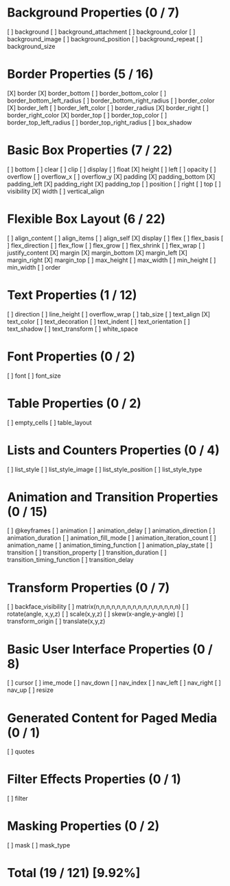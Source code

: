 # Background Properties (0 / 7)

[ ] background
[ ] background_attachment
[ ] background_color
[ ] background_image
[ ] background_position
[ ] background_repeat
[ ] background_size

# Border Properties (5 / 16)

[X] border
[X] border_bottom
[ ] border_bottom_color
[ ] border_bottom_left_radius
[ ] border_bottom_right_radius
[ ] border_color
[X] border_left
[ ] border_left_color
[ ] border_radius
[X] border_right
[ ] border_right_color
[X] border_top
[ ] border_top_color
[ ] border_top_left_radius
[ ] border_top_right_radius
[ ] box_shadow

# Basic Box Properties (7 / 22)

[ ] bottom
[ ] clear
[ ] clip
[ ] display
[ ] float
[X] height
[ ] left
[ ] opacity
[ ] overflow
[ ] overflow_x
[ ] overflow_y
[X] padding
[X] padding_bottom
[X] padding_left
[X] padding_right
[X] padding_top
[ ] position
[ ] right
[ ] top
[ ] visibility
[X] width
[ ] vertical_align

# Flexible Box Layout (6 / 22)

[ ] align_content
[ ] align_items
[ ] align_self
[X] display
[ ] flex
[ ] flex_basis
[ ] flex_direction
[ ] flex_flow
[ ] flex_grow
[ ] flex_shrink
[ ] flex_wrap
[ ] justify_content
[X] margin
[X] margin_bottom
[X] margin_left
[X] margin_right
[X] margin_top
[ ] max_height
[ ] max_width
[ ] min_height
[ ] min_width
[ ] order

# Text Properties (1 / 12)

[ ] direction
[ ] line_height
[ ] overflow_wrap
[ ] tab_size
[ ] text_align
[X] text_color
[ ] text_decoration
[ ] text_indent
[ ] text_orientation
[ ] text_shadow
[ ] text_transform
[ ] white_space

# Font Properties (0 / 2)

[ ] font
[ ] font_size

# Table Properties (0 / 2)

[ ] empty_cells
[ ] table_layout

# Lists and Counters Properties (0 / 4)

[ ] list_style
[ ] list_style_image
[ ] list_style_position
[ ] list_style_type

# Animation and Transition Properties (0 / 15)

[ ] @keyframes
[ ] animation
[ ] animation_delay
[ ] animation_direction
[ ] animation_duration
[ ] animation_fill_mode
[ ] animation_iteration_count
[ ] animation_name
[ ] animation_timing_function
[ ] animation_play_state
[ ] transition
[ ] transition_property
[ ] transition_duration
[ ] transition_timing_function
[ ] transition_delay

# Transform Properties (0 / 7)

[ ] backface_visibility
[ ] matrix(n,n,n,n,n,n,n,n,n,n,n,n,n,n,n,n)
[ ] rotate(angle, x,y,z)
[ ] scale(x,y,z)
[ ] skew(x-angle,y-angle)
[ ] transform_origin
[ ] translate(x,y,z)

# Basic User Interface Properties (0 / 8)

[ ] cursor
[ ] ime_mode
[ ] nav_down
[ ] nav_index
[ ] nav_left
[ ] nav_right
[ ] nav_up
[ ] resize

# Generated Content for Paged Media (0 / 1)

[ ] quotes

# Filter Effects Properties (0 / 1)

[ ] filter

# Masking Properties (0 / 2)

[ ] mask
[ ] mask_type

# Total (19 / 121) [9.92%]
